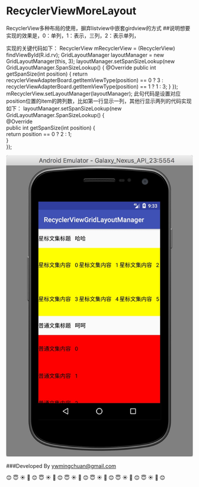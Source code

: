 # RecyclerViewMoreLayout
RecyclerView多种布局的使用，摒弃listview中嵌套girdview的方式
##说明想要实现的效果是，0：单列，1：表示，三列，2：表示单列，

实现的关键代码如下：
 RecyclerView mRecyclerView = (RecyclerView) findViewById(R.id.rv);
        GridLayoutManager layoutManager = new GridLayoutManager(this, 3);
        layoutManager.setSpanSizeLookup(new GridLayoutManager.SpanSizeLookup() {
            @Override
            public int getSpanSize(int position) {
                return recyclerViewAdapterBoard.getItemViewType(position) == 0 ? 3 : recyclerViewAdapterBoard.getItemViewType(position) == 1 ? 1 : 3;
            }
        });
        mRecyclerView.setLayoutManager(layoutManager);
此句代码是设置对应position位置的item的跨列数，比如第一行显示一列，其他行显示两列的代码实现如下：
layoutManager.setSpanSizeLookup(new GridLayoutManager.SpanSizeLookup() {  
            @Override  
            public int getSpanSize(int position) {  
                return position == 0 ? 2 : 1;  
            }  
        });

![](https://github.com/senlinxuefeng/RecyclerViewMoreLayout/raw/master/pictures/E3560D63-B506-4F0A-88C4-781285FC8590.png)<br>


###Developed By ywmingchuan@gmail.com


:blush:  :innocent:  :sunny:  :sunflower:  :blush:  :innocent:  :sunny:  :sunflower:  :blush:  :innocent:  :sunny:  :sunflower:  :blush:  :innocent:  :sunny:  :sunflower:  :blush:  :innocent:  :sunny:  :sunflower:  :blush:  :innocent:  :sunny:  :sunflower:  :blush: 
